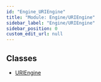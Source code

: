 ```yaml
---
id: "Engine_URIEngine"
title: "Module: Engine/URIEngine"
sidebar_label: "Engine/URIEngine"
sidebar_position: 0
custom_edit_url: null
---
```


## Classes

- [URIEngine](../classes/Engine_URIEngine.URIEngine.md)
